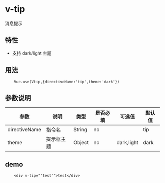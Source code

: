 # v-tip
消息提示

## 特性

- 支持 dark/light 主题

## 用法

```
    Vue.use(Vtip,{directiveName:'tip',theme:'dark'})
```

## 参数说明

| 参数          | 说明       | 类型   | 是否必填 | 可选值     | 默认值 |
| ------------- | ---------- | ------ | -------- | ---------- | ------ |
| directiveName | 指令名     | String | no       |            | tip    |
| theme         | 提示框主题 | Object | no       | dark,light | dark   |

## demo

```
    <div v-tip="'test'">test</div>
```

